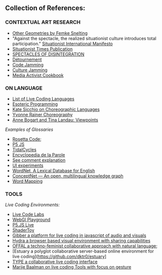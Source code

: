 ## Collection of References:

### CONTEXTUAL ART RESEARCH

* [Other Geometries by Femke Snelting](https://possiblebodies.constantvzw.org/geometries/othergeometries.pdf)
* "Against the spectacle, the realized situationist culture introduces total participation." [Situationist International Manifesto](https://monoskop.org/images/4/4d/Bolt_Jakobsen_eds_Cosmonauts_of_the_Future_Texts_from_the_Situationist_Movement_in_Scandinavia_and_Elsewhere.pdf#page=25)
* [Situationist Times Publication](https://monoskop.org/Situationist_Times)
* [SPECTACLES OF DISINTEGRATION](https://monoskop.org/images/b/b3/Wark_McKenzie_50_Years_of_Recuperation_of_the_Situationist_International.pdf#page=21)
* [Détournement](https://en.wikipedia.org/wiki/D%C3%A9tournement)
* [Code Jamming](http://journal.media-culture.org.au/0612/03-brown.php)
* [Culture Jamming](https://en.wikipedia.org/wiki/Culture_jamming)
* [Media Activist Cookbook](https://monoskop.org/Media-activist_Cookbook)

### ON LANGUAGE

* [List of Live Coding Languages](https://github.com/toplap/awesome-livecoding)
* [Esoteric Programming](https://esoteric.codes/)
* [Kate Sicchio on Choreographic Languages](http://blog.sicchio.com/works/sound-choreographer-body-code/)
* [Yvonne Rainer Choreography](https://www.fondation-langlois.org/9evenings/e/yvonne-rainer/index.html)
* [Anne Bogart and Tina Landau: Viewpoints](https://stilluntitledproject.files.wordpress.com/2014/11/anne-bogart-and-tina-landau-the-viewpoints-book.pdf)


_Examples of Glossaries_

* [Rosetta Code](http://rosettacode.org/wiki/Rosetta_Code);
* [P5 JS](https://p5js.org/reference/)
* [TidalCycles](https://tidalcycles.org/index.php/All_the_functions)
* [Encyclopedia de la Parole](https://encyclopediedelaparole.org/fr)
* [See comment explanation](https://www.camposonico.net/)
* [UI experiments](https://visuwords.com/mourn)
* [WordNet, A Lexical Database for English](https://wordnet.princeton.edu/)
* [ConceptNet — An open, multilingual knowledge graph](http://conceptnet.io/)
* [Word Mapping](https://exploreat.acdh-dev.oeaw.ac.at/)

### TOOLS

_Live Coding Environments:_

* [Live Code Labs](https://livecodelab.net/index.html)
* [WebGl Playground](http://webglplayground.net/)
* [P5.JS Live](https://teddavis.org/p5live/)
* [ShaderToy](https://www.shadertoy.com/view/tlV3zy)
* [Gibber a platform for live coding in javascript of audio and visuals](https://gibber.cc/)
* [Hydra a browser based visual environment with sharing capabilities](https://hydra-editor-v1.glitch.me/)
* [OFFAL a techno-feminist collaborative approach with natural language](https://offal.github.io/);
* [Estuary a polyglot collaborative server-based online environment for live coding](https://github.com/dktr0/estuary]
* [TYPE  a collaborative live coding interface](https://typeensemble.wordpress.com/)
* [Marije Baalman on live coding Tools with focus on gesture ](https://marijebaalman.eu/projects/code-livecode-live.html)

